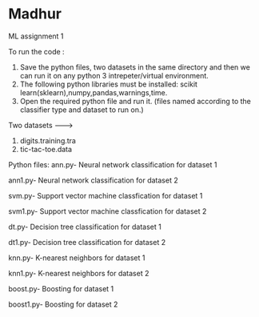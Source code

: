 # Madhur
ML assignment 1

To run the code :
1. Save the python files, two datasets in the same directory and then we can run it on any python 3 intrepeter/virtual environment.
2. The following python libraries must be installed:  scikit learn(sklearn),numpy,pandas,warnings,time.
3. Open the required python file and run it. (files named according to the classifier type and dataset to run on.)
 
Two datasets --->
1. digits.training.tra
2. tic-tac-toe.data

Python files:
ann.py- Neural network  classification for dataset 1   

ann1.py- Neural network classification for dataset 2

svm.py- Support vector machine classfication for dataset 1

svm1.py- Support vector machine classfication for dataset 2

dt.py- Decision tree classification for dataset 1

dt1.py- Decision tree classification for dataset 2

knn.py- K-nearest neighbors for dataset 1

knn1.py- K-nearest neighbors for dataset 2

boost.py- Boosting for dataset 1

boost1.py- Boosting for dataset 2



